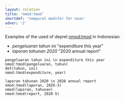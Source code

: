 ```yaml
---
layout: relation
title: 'nmod:tmod'
shortdef: 'temporal modifer for noun'
udver: '2'
---
```


Examples of the used of deprel [nmod:tmod]() in Indonesian:

 * _pengeluaran tahun ini_ "expenditure this year"
 * _laporan tahunan 2020_ "2020 annual report"


~~~ sdparse
pengeluaran tahun ini \n expenditure this year
nmod:tmod(pengeluaran, tahun)
det(tahun, ini)
nmod:tmod(expenditure, year)
~~~

~~~ sdparse
laporan tahunan 2020 \n 2020 annual report
nmod:tmod(laporan, 2020-3)
nmod(laporan, tahunan)
nmod:tmod(report, 2020-5)
~~~


<!-- Interlanguage links updated So kvě 14 19:03:51 CEST 2022 -->
